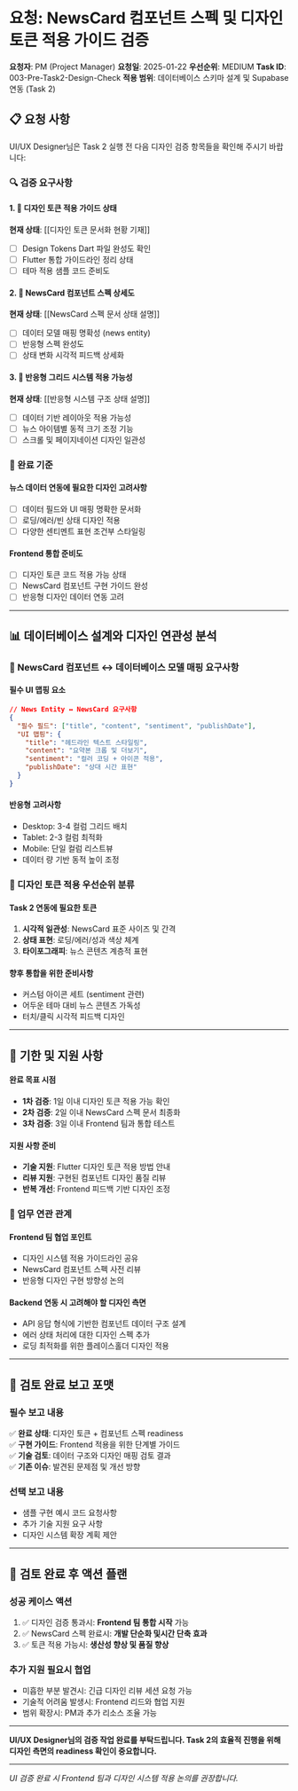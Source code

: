# 요청: NewsCard 컴포넌트 스펙 및 디자인 토큰 적용 가이드 검증

**요청자**: PM (Project Manager)
**요청일**: 2025-01-22
**우선순위**: MEDIUM
**Task ID**: 003-Pre-Task2-Design-Check
**적용 범위**: 데이터베이스 스키마 설계 및 Supabase 연동 (Task 2)

## 📋 요청 사항

UI/UX Designer님은 Task 2 실행 전 다음 디자인 검증 항목들을 확인해 주시기 바랍니다:

### 🔍 검증 요구사항

#### 1. 🎯 디자인 토큰 적용 가이드 상태
**현재 상태**: [[디자인 토큰 문서화 현황 기재]]
- [ ] Design Tokens Dart 파일 완성도 확인
- [ ] Flutter 통합 가이드라인 정리 상태
- [ ] 테마 적용 샘플 코드 준비도

#### 2. 📄 NewsCard 컴포넌트 스펙 상세도
**현재 상태**: [[NewsCard 스펙 문서 상태 설명]]
- [ ] 데이터 모델 매핑 명확성 (news entity)
- [ ] 반응형 스펙 완성도
- [ ] 상태 변화 시각적 피드백 상세화

#### 3. 🔄 반응형 그리드 시스템 적용 가능성
**현재 상태**: [[반응형 시스템 구조 상태 설명]]
- [ ] 데이터 기반 레이아웃 적용 가능성
- [ ] 뉴스 아이템별 동적 크기 조정 기능
- [ ] 스크롤 및 페이지네이션 디자인 일관성

### 🎯 완료 기준

#### 뉴스 데이터 연동에 필요한 디자인 고려사항
- [ ] 데이터 필드와 UI 매핑 명확한 문서화
- [ ] 로딩/에러/빈 상태 디자인 적용
- [ ] 다양한 센티멘트 표현 조건부 스타일링

#### Frontend 통합 준비도
- [ ] 디자인 토큰 코드 적용 가능 상태
- [ ] NewsCard 컴포넌트 구현 가이드 완성
- [ ] 반응형 디자인 데이터 연동 고려

---

## 📊 데이터베이스 설계와 디자인 연관성 분석

### 🎯 NewsCard 컴포넌트 ↔ 데이터베이스 모델 매핑 요구사항

#### 필수 UI 맵핑 요소
```json
// News Entity ↔ NewsCard 요구사항
{
  "필수 필드": ["title", "content", "sentiment", "publishDate"],
  "UI 맵핑": {
    "title": "헤드라인 텍스트 스타일링",
    "content": "요약본 크롭 및 더보기",
    "sentiment": "컬러 코딩 + 아이콘 적용",
    "publishDate": "상대 시간 표현"
  }
}
```

#### 반응형 고려사항
- Desktop: 3-4 컬럼 그리드 배치
- Tablet: 2-3 컬럼 최적화
- Mobile: 단일 컬럼 리스트뷰
- 데이터 량 기반 동적 높이 조정

### 🎨 디자인 토큰 적용 우선순위 분류

#### Task 2 연동에 필요한 토큰
1. **시각적 일관성**: NewsCard 표준 사이즈 및 간격
2. **상태 표현**: 로딩/에러/성과 색상 체계
3. **타이포그래피**: 뉴스 콘텐츠 계층적 표현

#### 향후 통합을 위한 준비사항
- 커스텀 아이콘 세트 (sentiment 관련)
- 어두운 테마 대비 뉴스 콘텐츠 가독성
- 터치/클릭 시각적 피드백 디자인

---

## 📅 기한 및 지원 사항

#### 완료 목표 시점
- **1차 검증**: 1일 이내 디자인 토큰 적용 가능 확인
- **2차 검증**: 2일 이내 NewsCard 스펙 문서 최종화
- **3차 검증**: 3일 이내 Frontend 팀과 통합 테스트

#### 지원 사항 준비
- **기술 지원**: Flutter 디자인 토큰 적용 방법 안내
- **리뷰 지원**: 구현된 컴포넌트 디자인 품질 리뷰
- **반복 개선**: Frontend 피드백 기반 디자인 조정

### 🔗 업무 연관 관계

#### Frontend 팀 협업 포인트
- 디자인 시스템 적용 가이드라인 공유
- NewsCard 컴포넌트 스펙 사전 리뷰
- 반응형 디자인 구현 방향성 논의

#### Backend 연동 시 고려해야 할 디자인 측면
- API 응답 형식에 기반한 컴포넌트 데이터 구조 설계
- 에러 상태 처리에 대한 디자인 스펙 추가
- 로딩 최적화를 위한 플레이스홀더 디자인 적용

---

## 📝 검토 완료 보고 포맷

### 필수 보고 내용
✅ **완료 상태**: 디자인 토큰 + 컴포넌트 스펙 readiness  
✅ **구현 가이드**: Frontend 적용을 위한 단계별 가이드  
✅ **기술 검토**: 데이터 구조와 디자인 매핑 검토 결과  
✅ **기존 이슈**: 발견된 문제점 및 개선 방향

### 선택 보고 내용
- 샘플 구현 예시 코드 요청사항
- 추가 기술 지원 요구 사항
- 디자인 시스템 확장 계획 제안

---

## 🎯 검토 완료 후 액션 플랜

### 성공 케이스 액션
1. ✅ 디자인 검증 통과시: **Frontend 팀 통합 시작** 가능
2. ✅ NewsCard 스펙 완료시: **개발 단순화 및시간 단축 효과**
3. ✅ 토큰 적용 가능시: **생산성 향상 및 품질 향상**

### 추가 지원 필요시 협업
- 미흡한 부분 발견시: 긴급 디자인 리뷰 세션 요청 가능
- 기술적 어려움 발생시: Frontend 리드와 협업 지원
- 범위 확장시: PM과 추가 리소스 조율 가능

---

**UI/UX Designer님의 검증 작업 완료를 부탁드립니다. Task 2의 효율적 진행을 위해 디자인 측면의 readiness 확인이 중요합니다.**

---

*UI 검증 완료 시 Frontend 팀과 디자인 시스템 적용 논의를 권장합니다.*